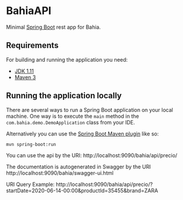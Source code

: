 # BahiaAPI

Minimal [Spring Boot](http://projects.spring.io/spring-boot/) rest app for Bahia.

## Requirements

For building and running the application you need:

- [JDK 1.11](https://www.oracle.com/java/technologies/javase-jdk11-downloads.html)
- [Maven 3](https://maven.apache.org)

## Running the application locally

There are several ways to run a Spring Boot application on your local machine. One way is to execute the `main` method in the `com.bahia.demo.DemoApplication` class from your IDE.

Alternatively you can use the [Spring Boot Maven plugin](https://docs.spring.io/spring-boot/docs/current/reference/html/build-tool-plugins-maven-plugin.html) like so:

```shell
mvn spring-boot:run
```

You can use the api by the URI: http://localhost:9090/bahia/api/precio/

The documentation is autogenerated in Swagger by the URI http://localhost:9090/bahia/swagger-ui.html

URI Query Example: http://localhost:9090/bahia/api/precio/?startDate=2020-06-14-00:00&productId=35455&brand=ZARA

